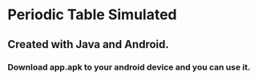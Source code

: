 # Periodic Table Simulated
## Created with Java and Android.
### Download app.apk to your android device and you can use it.
